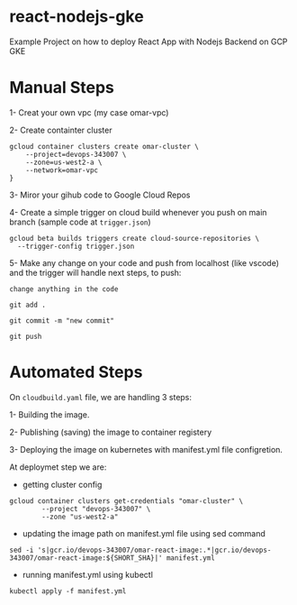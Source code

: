 # react-nodejs-gke
Example Project on how to deploy React App with Nodejs Backend on GCP GKE

# Manual Steps
1- Creat your own vpc (my case omar-vpc)

2- Create containter cluster
``` 
gcloud container clusters create omar-cluster \
    --project=devops-343007 \
    --zone=us-west2-a \
    --network=omar-vpc
} 
```

3- Miror your gihub code to Google Cloud Repos

4- Create a simple trigger on cloud build whenever you push on main branch (sample code at ``` trigger.json ```) 
```
gcloud beta builds triggers create cloud-source-repositories \
  --trigger-config trigger.json
  ```

5- Make any change on your code and push from localhost (like vscode) and the trigger will handle next steps, to push:

``` change anything in the code ```

``` git add . ```

``` git commit -m "new commit" ```

``` git push ```

# Automated Steps

On ``` cloudbuild.yaml ``` file, we are handling 3 steps:

1- Building the image.

2- Publishing (saving) the image to container registery

3- Deploying the image on kubernetes with manifest.yml file configretion.

At deploymet step we are:

* getting cluster config

``` 
gcloud container clusters get-credentials "omar-cluster" \
        --project "devops-343007" \
        --zone "us-west2-a" 
 ```

* updating the image path on manifest.yml file using sed command

``` sed -i 's|gcr.io/devops-343007/omar-react-image:.*|gcr.io/devops-343007/omar-react-image:${SHORT_SHA}|' manifest.yml ```

* running manifest.yml using kubectl

``` kubectl apply -f manifest.yml ```
    
